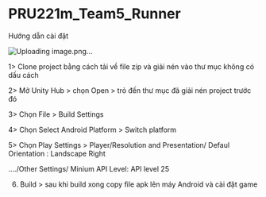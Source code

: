 # PRU221m_Team5_Runner


Hướng dẫn cài đặt

![Uploading image.png…]()

1> Clone project bằng cách tải về file zip và giải nén vào thư mục không có dấu cách

2> Mở Unity Hub > chọn Open > trỏ đến thư mục đã giải nén project trước đó

3> Chọn File > Build Settings

4> Chọn Select Android Platform > Switch platform

5> Chọn Play Settings > Player/Resolution and Presentation/ Defaul Orientation : Landscape Right

..../Other Settings/ Minium API Level: API level 25

6. Build > sau khi build xong copy file apk lên máy Android và cài đặt game

